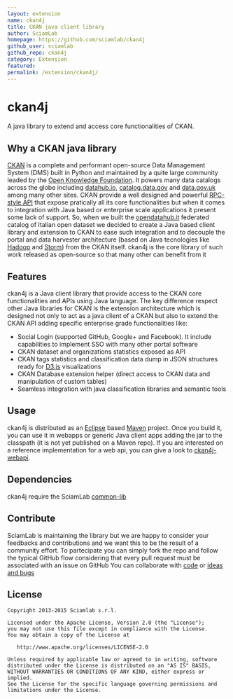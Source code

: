 ```yaml
---
layout: extension
name: ckan4j
title: CKAN java client library
author: SciamLab
homepage: https://github.com/sciamlab/ckan4j
github_user: sciamlab
github_repo: ckan4j
category: Extension
featured: 
permalink: /extension/ckan4j/
---
```



ckan4j
======

A java library to extend and access core functionalities of CKAN.

Why a CKAN java library
-----------------------

[CKAN](http://ckan.org) is a complete and performant open-source Data Management System (DMS) built in Python and maintained by a quite large community leaded by the [Open Knowledge Foundation](http://okfn.org/).
It powers many data catalogs across the globe including [datahub.io](http://datahub.io), [catalog.data.gov](http://catalog.data.gov) and [data.gov.uk](http://data.gov.uk/data/search) among many other sites.
CKAN provide a well designed and powerful [RPC-style API](http://docs.ckan.org/en/latest/api/index.html) that expose pratically all its core functionalities but when it comes to integration with Java based or enterprise scale applications it present some lack of support.
So, when we built the [opendatahub.it](http://www.opendatahub.it) federated catalog of Italian open dataset we decided to create a Java based client library and extension to CKAN to ease such integration and to decouple the portal and data harvester architecture
(based on Java tecnologies like [Hadoop](http://hadoop.apache.org/) and [Storm](http://storm.incubator.apache.org/)) from the CKAN itself.
ckan4j is the core library of such work released as open-source so that many other can benefit from it

Features
--------

ckan4j is a Java client library that provide access to the CKAN
core functionalities and APIs using Java language. The key difference
respect other Java libraries for CKAN is the extension architecture which
is designed not only to act as a java client of a CKAN but also to extend the CKAN API adding specific enterprise grade
functionalities like:

-   Social Login (supported GitHub, Google+ and Facebook).
    It include capabilities to implement SSO with many other portal software
-   CKAN dataset and organizations statistics exposed as API
-   CKAN tags statistics and classification data dump in JSON structures ready for [D3.js](http://d3js.org/) visualizations
-   CKAN Database extension helper (direct access to CKAN data and manipulation of custom tables)
-   Seamless integration with java classification libraries and semantic tools

Usage
-----

ckan4j is distributed as an [Eclipse](https://www.eclipse.org/) based [Maven](http://maven.apache.org/) project.
Once you build it, you can use it in webapps or generic Java client apps adding the jar to the classpath (it is not yet published on a Maven repo).
If you are interested on a reference implementation for a web api, you can give a look to [ckan4j-webapi](https://github.com/sciamlab/ckan4j-webapi).

Dependencies
------------

ckan4j require the SciamLab [common-lib](https://github.com/sciamlab/common-lib)

Contribute
----------

SciamLab is maintaining the library but we are happy to consider your feedbacks
and contributions and we want this to be the result of a community effort.
To partecipate you can simply fork the repo and follow the
typical GitHub flow considering that every pull request must be associated with
an issue on GitHub
You can collaborate with [code](https://github.com/sciamlab/ckan4j/pulls) or
[ideas and bugs](https://github.com/sciamlab/ckan4j/issues)

License
-------

    Copyright 2013-2015 Sciamlab s.r.l.

    Licensed under the Apache License, Version 2.0 (the "License");
    you may not use this file except in compliance with the License.
    You may obtain a copy of the License at

       http://www.apache.org/licenses/LICENSE-2.0

    Unless required by applicable law or agreed to in writing, software
    distributed under the License is distributed on an "AS IS" BASIS,
    WITHOUT WARRANTIES OR CONDITIONS OF ANY KIND, either express or implied.
    See the License for the specific language governing permissions and
    limitations under the License.

